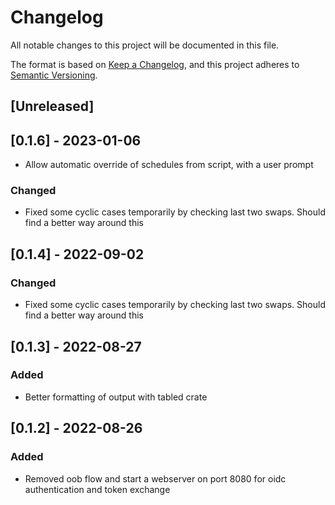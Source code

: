 # Changelog
All notable changes to this project will be documented in this file.

The format is based on [Keep a Changelog](https://keepachangelog.com/en/1.0.0/),
and this project adheres to [Semantic Versioning](https://semver.org/spec/v2.0.0.html).

## [Unreleased]

## [0.1.6] - 2023-01-06
- Allow automatic override of schedules from script, with a user prompt

### Changed
- Fixed some cyclic cases temporarily by checking last two swaps. Should find a better way around this

## [0.1.4] - 2022-09-02
### Changed
- Fixed some cyclic cases temporarily by checking last two swaps. Should find a better way around this

## [0.1.3] - 2022-08-27
### Added
- Better formatting of output with tabled crate

## [0.1.2] - 2022-08-26
### Added
- Removed oob flow and start a webserver on port 8080 for oidc authentication and token exchange
